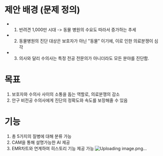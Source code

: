 # 제안 배경 (문제 정의)
- 1. 반려견 1,000만 시대 -> 동물 병원의 수요도 따라서 증가하는 추세
- 2. 동물병원의 진단 대상은 보호자가 아닌 "동물" 이기에, 이로 인한 의료분쟁이 심각
- 3. 의사와 달리 수의사는 특정 전공 전문의가 아니더라도 모든 분야를 진단함. 

# 목표
1. 보호자와 수의사 사이의 소통을 돕는 역할로, 의료분쟁의 감소
2. 안구 비전공 수의사에게 진단의 정확도와 속도를 보장해줄 수 있음
  
# 기능 
  1. 총 5가지의 질병에 대해 분류 가능
  2. CAM을 통해 설명가능한 AI 제공
  3. EMR차트와 연계하여 히스토리 기능 제공 가능
![Uploading image.png…]()
